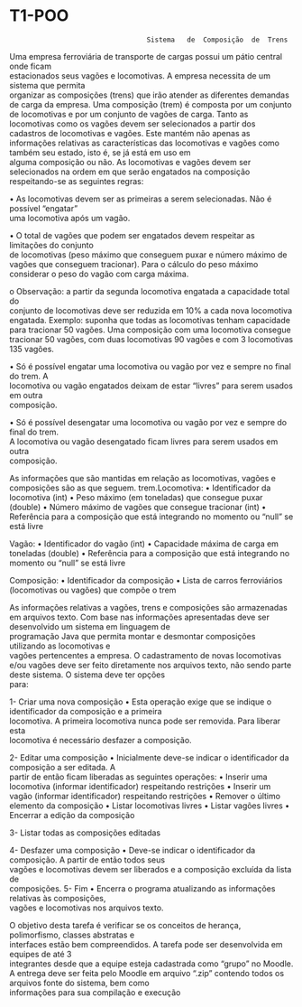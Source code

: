 # T1-POO

                                      Sistema	de	Composição	de	Trens
                           
Uma	 empresa	 ferroviária	 de	 transporte	 de	 cargas	 possui	 um	 pátio	 central	 onde	 ficam	
estacionados seus	 vagões	 e	 locomotivas.	 A	 empresa	 necessita	 de	 um	 sistema	 que	 permita	
organizar	as	composições	(trens)	que	irão	atender	as	diferentes	demandas	de	carga	da	empresa.
Uma	 composição	 (trem)	é	 composta por	 um	conjunto	 de	locomotivas	e	 por	 um	conjunto	 de	
vagões	 de	 carga.	Tanto	as	 locomotivas	 como	 os	 vagões	 devem	 ser	 selecionados	a	 partir	 dos	
cadastros	 de	 locomotivas	 e	 vagões.	 Este	 mantém não	 apenas	 as	 informações	 relativas	 as	
características	das	locomotivas	e	vagões	como	também	seu	estado,	isto	é,	se	já	está em	uso	em	
alguma	composição	ou	não. As	locomotivas	e	vagões	devem	ser	selecionados	na	ordem	em	que	
serão	engatados	na	composição	respeitando-se	as	seguintes	regras:

• As	locomotivas	devem	ser	as	primeiras	a	serem	selecionadas.	Não	é	possível	“engatar”	
uma	locomotiva	após	um	vagão.

• O	total	de	vagões	que	podem	ser	engatados	devem	respeitar	as	limitações	do	conjunto	
de	locomotivas (peso	máximo	que	conseguem	puxar	e	número	máximo	de	vagões	que	
conseguem	tracionar). Para	o	cálculo	do	peso	máximo	considerar	o	peso	do	vagão	com	
carga	máxima.

o Observação:	a	partir	da	segunda	locomotiva	engatada	a	capacidade	total	do	
conjunto	de	locomotivas	deve	ser	reduzida	em	10%	a	cada	nova	locomotiva	
engatada.	Exemplo:	suponha	que	todas	as	locomotivas	tenham	capacidade	
para	tracionar	50	vagões.	Uma	composição	com	uma	locomotiva	consegue	
tracionar	50	vagões,	com	duas	locomotivas	90	vagões	e	com	3	locomotivas	135	
vagões.

• Só	é	possível	engatar	uma	locomotiva	ou	vagão	por	vez	e	sempre	no	final	do	trem.	A	
locomotiva	ou	vagão	engatados	deixam	de	estar	“livres”	para	serem	usados	em	outra	
composição.

• Só	é	possível	desengatar	uma	locomotiva	ou	vagão	por	vez	e	sempre	do	final	do	trem.	
A	locomotiva	ou	vagão	desengatado	ficam	livres	para	serem	usados	em	outra	
composição.

As	informações	que	são	mantidas	em	relação	as	locomotivas,	vagões	e	composições	são	as	que	
seguem.
trem.Locomotiva:
• Identificador	da	locomotiva	(int)
• Peso	máximo	(em	toneladas)	que	consegue	puxar (double)
• Número	máximo	de	vagões	que	consegue	tracionar (int)
• Referência	para	a	composição	que	está	integrando	no	momento	ou	“null” se	está	livre

Vagão:
• Identificador	do	vagão (int)
• Capacidade	máxima	de	carga	em	toneladas	(double)
• Referência	para	a	composição	que	está integrando	no	momento	ou	“null”	se	está	livre

Composição:
• Identificador	da	composição
• Lista	de	carros ferroviários	(locomotivas	ou	vagões)	que	compõe	o	trem

As	informações	relativas	a	vagões,	trens	e	composições	são	armazenadas	em	arquivos	texto.
Com	base	nas	informações	apresentadas	deve	ser	desenvolvido	um	sistema	em	linguagem	de	
programação	Java	que	permita	montar	e	desmontar	composições	utilizando	as	locomotivas	e	
vagões	pertencentes	a	empresa.	O	cadastramento	de	novas	locomotivas	e/ou	vagões	deve	ser	
feito	diretamente	nos	arquivos	texto,	não	sendo parte	deste	sistema. O	sistema	deve	ter	opções	
para:

1- Criar	uma	nova	composição
• Esta	operação	exige	que	se	indique	o	identificador	da	composição	e	a	primeira	
locomotiva.	A	primeira	locomotiva	nunca	pode	ser	removida.	Para	liberar	esta	
locomotiva	é	necessário	desfazer	a	composição.

2- Editar	uma	composição
• Inicialmente	 deve-se	 indicar	 o	 identificador	 da	 composição	 a	 ser	 editada.	 A	
partir	de	então	ficam	liberadas	as	seguintes	operações:
• Inserir	uma	locomotiva (informar	identificador) respeitando	restrições
• Inserir	um	vagão (informar	identificador) respeitando	restrições
• Remover	o	último	elemento	da	composição
• Listar	locomotivas	livres
• Listar	vagões	livres
• Encerrar	a	edição	da	composição

3- Listar	todas	as	composições	editadas

4- Desfazer	uma	composição
• Deve-se	 indicar	 o	 identificador	 da	 composição.	 A	 partir	 de	 então	 todos	 seus	
vagões	e	locomotivas	devem	ser	liberados	e	a	composição	excluída	da	lista	de	
composições.
5- Fim
• Encerra	 o	 programa	 atualizando	 as	 informações	 relativas	 às	 composições,	
vagões	e	locomotivas	nos	arquivos	texto.

O	objetivo	desta tarefa é	verificar	se	os	conceitos	de	herança,	polimorfismo,	classes	abstratas	e	
interfaces	 estão	 bem	 compreendidos.	 A	tarefa	 pode	 ser	 desenvolvida	 em	 equipes	 de	 até	 3	
integrantes	desde	que	a	equipe	esteja	cadastrada	como	“grupo”	no	Moodle.	A	entrega	deve	ser	
feita	pelo	Moodle	em	arquivo	“.zip”	contendo	todos	os	arquivos	fonte	do	sistema,	bem	como	
informações	para	sua	compilação	e	execução
